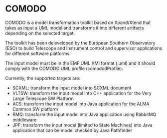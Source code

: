 # COMODO

COMODO is a model transformation toolkit based on Xpand/Xtend that takes as input a UML model and transforms it into different artifacts depending on the selected target.

The toolkit has been deleveloped by the European Southern Observatory (ESO) to build Telescope and Instrument control and supervisor applications for different software platforms. 

The input model must be in the EMF UML XMI format (.uml) and it should comply with the COMODO UML profile (comododProfile).

Currently, the supported targets are:
* SCXML: transform the input model into SCXML document
* VLTSW: transform the input model into C++ application for the Very Large Telescope SW Platform
* ACS: transform the input model into Java application for the ALMA Common SW platform
* RMQ: transform the input model into Java application using RabbitMQ middleware
* JPF: transform the input model (limited to State Machines) into Java application that can be model checked by Java Pathfinder

